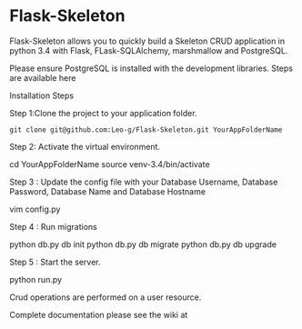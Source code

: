 # Flask-Skeleton

Flask-Skeleton allows you to quickly build a Skeleton CRUD application in python 3.4 with Flask, FLask-SQLAlchemy, marshmallow and PostgreSQL.

Please ensure PostgreSQL is installed with the development libraries. Steps are available here

Installation Steps

Step 1:Clone the project to your application folder.

    git clone git@github.com:Leo-g/Flask-Skeleton.git YourAppFolderName

Step 2: Activate the virtual environment.

cd YourAppFolderName
source venv-3.4/bin/activate

Step 3 : Update the config file with your Database Username, Database Password, Database Name and Database Hostname

vim config.py

Step 4 : Run migrations

python db.py db init
python db.py db migrate
python db.py db upgrade

Step 5 : Start the server.

python run.py

Crud operations are performed on a user resource.

Complete documentation please see the wiki at 
